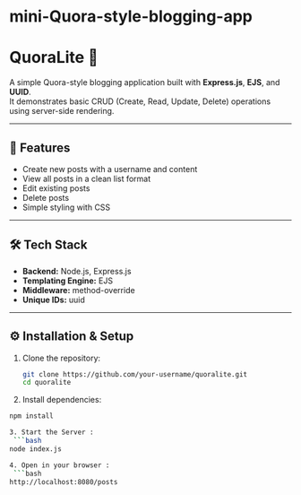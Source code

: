 # mini-Quora-style-blogging-app

# QuoraLite 📝  
A simple Quora-style blogging application built with **Express.js**, **EJS**, and **UUID**.  
It demonstrates basic CRUD (Create, Read, Update, Delete) operations using server-side rendering.

---

## 🚀 Features
- Create new posts with a username and content  
- View all posts in a clean list format  
- Edit existing posts  
- Delete posts  
- Simple styling with CSS  

---

## 🛠️ Tech Stack
- **Backend:** Node.js, Express.js  
- **Templating Engine:** EJS  
- **Middleware:** method-override  
- **Unique IDs:** uuid  

---

## ⚙️ Installation & Setup

1. Clone the repository:
   ```bash
   git clone https://github.com/your-username/quoralite.git
   cd quoralite

2. Install dependencies:
  ```bash
  npm install

3. Start the Server :
   ```bash
  node index.js

4. Open in your browser :
   ```bash
  http://localhost:8080/posts

